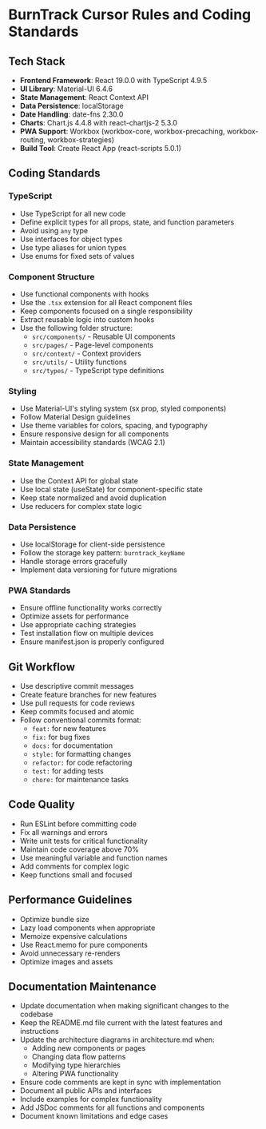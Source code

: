 # BurnTrack Cursor Rules and Coding Standards

## Tech Stack

- **Frontend Framework**: React 19.0.0 with TypeScript 4.9.5
- **UI Library**: Material-UI 6.4.6
- **State Management**: React Context API
- **Data Persistence**: localStorage
- **Date Handling**: date-fns 2.30.0
- **Charts**: Chart.js 4.4.8 with react-chartjs-2 5.3.0
- **PWA Support**: Workbox (workbox-core, workbox-precaching, workbox-routing, workbox-strategies)
- **Build Tool**: Create React App (react-scripts 5.0.1)

## Coding Standards

### TypeScript

- Use TypeScript for all new code
- Define explicit types for all props, state, and function parameters
- Avoid using `any` type
- Use interfaces for object types
- Use type aliases for union types
- Use enums for fixed sets of values

### Component Structure

- Use functional components with hooks
- Use the `.tsx` extension for all React component files
- Keep components focused on a single responsibility
- Extract reusable logic into custom hooks
- Use the following folder structure:
  - `src/components/` - Reusable UI components
  - `src/pages/` - Page-level components
  - `src/context/` - Context providers
  - `src/utils/` - Utility functions
  - `src/types/` - TypeScript type definitions

### Styling

- Use Material-UI's styling system (sx prop, styled components)
- Follow Material Design guidelines
- Use theme variables for colors, spacing, and typography
- Ensure responsive design for all components
- Maintain accessibility standards (WCAG 2.1)

### State Management

- Use the Context API for global state
- Use local state (useState) for component-specific state
- Keep state normalized and avoid duplication
- Use reducers for complex state logic

### Data Persistence

- Use localStorage for client-side persistence
- Follow the storage key pattern: `burntrack_keyName`
- Handle storage errors gracefully
- Implement data versioning for future migrations

### PWA Standards

- Ensure offline functionality works correctly
- Optimize assets for performance
- Use appropriate caching strategies
- Test installation flow on multiple devices
- Ensure manifest.json is properly configured

## Git Workflow

- Use descriptive commit messages
- Create feature branches for new features
- Use pull requests for code reviews
- Keep commits focused and atomic
- Follow conventional commits format:
  - `feat:` for new features
  - `fix:` for bug fixes
  - `docs:` for documentation
  - `style:` for formatting changes
  - `refactor:` for code refactoring
  - `test:` for adding tests
  - `chore:` for maintenance tasks

## Code Quality

- Run ESLint before committing code
- Fix all warnings and errors
- Write unit tests for critical functionality
- Maintain code coverage above 70%
- Use meaningful variable and function names
- Add comments for complex logic
- Keep functions small and focused

## Performance Guidelines

- Optimize bundle size
- Lazy load components when appropriate
- Memoize expensive calculations
- Use React.memo for pure components
- Avoid unnecessary re-renders
- Optimize images and assets

## Documentation Maintenance

- Update documentation when making significant changes to the codebase
- Keep the README.md file current with the latest features and instructions
- Update the architecture diagrams in architecture.md when:
  - Adding new components or pages
  - Changing data flow patterns
  - Modifying type hierarchies
  - Altering PWA functionality
- Ensure code comments are kept in sync with implementation
- Document all public APIs and interfaces
- Include examples for complex functionality
- Add JSDoc comments for all functions and components
- Document known limitations and edge cases 